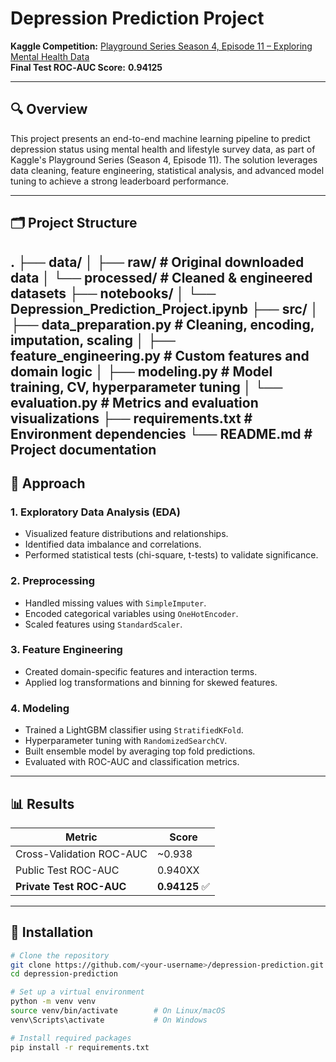 # Depression Prediction Project

**Kaggle Competition:** [Playground Series Season 4, Episode 11 – Exploring Mental Health Data](https://www.kaggle.com/competitions/playground-series-s4e11)  
**Final Test ROC‑AUC Score:** **0.94125**

---

## 🔍 Overview

This project presents an end-to-end machine learning pipeline to predict depression status using mental health and lifestyle survey data, as part of Kaggle's Playground Series (Season 4, Episode 11). The solution leverages data cleaning, feature engineering, statistical analysis, and advanced model tuning to achieve a strong leaderboard performance.

---

## 🗂️ Project Structure

. ├── data/ │ ├── raw/ # Original downloaded data │ └── processed/ # Cleaned & engineered datasets ├── notebooks/ │ └── Depression_Prediction_Project.ipynb ├── src/ │ ├── data_preparation.py # Cleaning, encoding, imputation, scaling │ ├── feature_engineering.py # Custom features and domain logic │ ├── modeling.py # Model training, CV, hyperparameter tuning │ └── evaluation.py # Metrics and evaluation visualizations ├── requirements.txt # Environment dependencies └── README.md # Project documentation
---

## 🚀 Approach

### 1. **Exploratory Data Analysis (EDA)**
- Visualized feature distributions and relationships.
- Identified data imbalance and correlations.
- Performed statistical tests (chi-square, t-tests) to validate significance.

### 2. **Preprocessing**
- Handled missing values with `SimpleImputer`.
- Encoded categorical variables using `OneHotEncoder`.
- Scaled features using `StandardScaler`.

### 3. **Feature Engineering**
- Created domain-specific features and interaction terms.
- Applied log transformations and binning for skewed features.

### 4. **Modeling**
- Trained a LightGBM classifier using `StratifiedKFold`.
- Hyperparameter tuning with `RandomizedSearchCV`.
- Built ensemble model by averaging top fold predictions.
- Evaluated with ROC-AUC and classification metrics.

---

## 📊 Results

| Metric                  | Score     |
|-------------------------|-----------|
| Cross-Validation ROC-AUC| ~0.938    |
| Public Test ROC-AUC     | 0.940XX   |
| **Private Test ROC-AUC**| **0.94125** ✅ |

---

## 🔧 Installation

```bash
# Clone the repository
git clone https://github.com/<your-username>/depression-prediction.git
cd depression-prediction

# Set up a virtual environment
python -m venv venv
source venv/bin/activate        # On Linux/macOS
venv\Scripts\activate           # On Windows

# Install required packages
pip install -r requirements.txt
